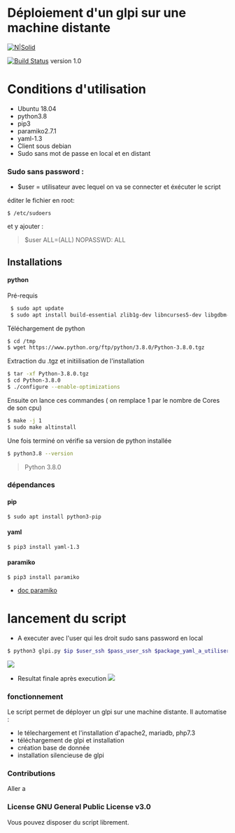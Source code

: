 # Déploiement d'un glpi sur une machine distante

[![N|Solid](https://glpi-project.org/wp-content/uploads/2017/03/logo-glpi-bleu-1.png)](https://glpi-project.org/fr/) 

[![Build Status](https://travis-ci.org/joemccann/dillinger.svg?branch=master)](https://travis-ci.org/joemccann/dillinger) version 1.0


# Conditions d'utilisation
  - Ubuntu 18.04
  - python3.8
  - pip3
  - paramiko2.7.1
  - yaml-1.3
  - Client sous debian
  - Sudo sans mot de passe en local et en distant


### Sudo sans password : 
- $user = utilisateur avec lequel on va se connecter et éxécuter le script

éditer le fichier en root:
```
$ /etc/sudoers 
```
et y ajouter :
>$user ALL=(ALL) NOPASSWD: ALL

## Installations
#### python
Pré-requis
```sh
 $ sudo apt update
 $ sudo apt install build-essential zlib1g-dev libncurses5-dev libgdbm-dev libnss3-dev libssl-dev libreadline-dev libffi-dev wget
```
Téléchargement de python
```sh
$ cd /tmp
$ wget https://www.python.org/ftp/python/3.8.0/Python-3.8.0.tgz
```
Extraction du .tgz et initiilisation de l'installation
```sh
$ tar -xf Python-3.8.0.tgz
$ cd Python-3.8.0
$ ./configure --enable-optimizations
```
Ensuite on lance ces commandes ( on remplace 1 par le nombre de Cores de son cpu)
```sh
$ make -j 1
$ sudo make altinstall
 ```
 Une fois terminé on vérifie sa version de python installée
```sh 
$ python3.8 --version
``` 

> Python 3.8.0


### dépendances
#### pip
```
$ sudo apt install python3-pip
```

#### yaml
```
$ pip3 install yaml-1.3
```
#### paramiko
```
$ pip3 install paramiko
```
* [doc paramiko](http://www.paramiko.org/installing.html)
# lancement du script

  - A executer avec l'user qui les droit sudo sans password en local
```sh
$ python3 glpi.py $ip $user_ssh $pass_user_ssh $package_yaml_a_utiliser
```
![](https://i.ibb.co/n8PGY4J/1.png)
 - Resultat finale après execution
![](https://i.ibb.co/WnJ3JRw/script-output.png)
 

### fonctionnement
Le script permet de déployer un glpi sur une machine distante. Il automatise :
 - le télechargement et l'installation d'apache2, mariadb, php7.3
 - téléchargement de glpi et installation
 - création base de donnée
 - installation silencieuse de glpi

### Contributions
Aller a


### License GNU General Public License v3.0
Vous pouvez disposer du script librement.



